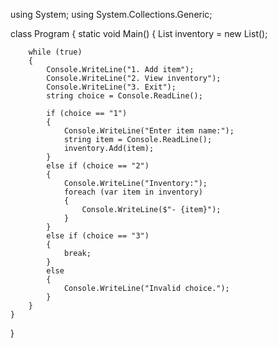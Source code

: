 using System;
using System.Collections.Generic;

class Program
{
    static void Main()
    {
        List<string> inventory = new List<string>();
        
        while (true)
        {
            Console.WriteLine("1. Add item");
            Console.WriteLine("2. View inventory");
            Console.WriteLine("3. Exit");
            string choice = Console.ReadLine();

            if (choice == "1")
            {
                Console.WriteLine("Enter item name:");
                string item = Console.ReadLine();
                inventory.Add(item);
            }
            else if (choice == "2")
            {
                Console.WriteLine("Inventory:");
                foreach (var item in inventory)
                {
                    Console.WriteLine($"- {item}");
                }
            }
            else if (choice == "3")
            {
                break;
            }
            else
            {
                Console.WriteLine("Invalid choice.");
            }
        }
    }
}
